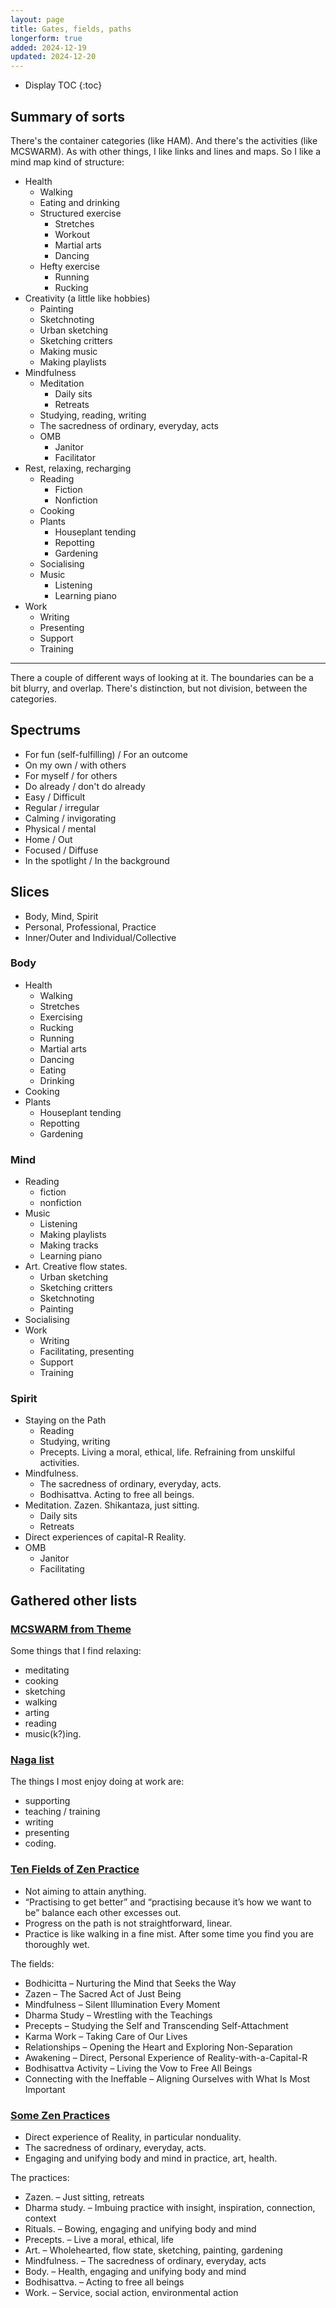 ```yaml
---
layout: page
title: Gates, fields, paths
longerform: true
added: 2024-12-19
updated: 2024-12-20
---
```


* Display TOC
{:toc}

## Summary of sorts

There's the container categories (like HAM). And there's the activities (like MCSWARM). As with other things, I like links and lines and maps. So I like a mind map kind of structure:

- Health
    - Walking
    - Eating and drinking
    - Structured exercise
        - Stretches
        - Workout
        - Martial arts
        - Dancing
    - Hefty exercise
        - Running
        - Rucking
- Creativity (a little like hobbies)
    - Painting
    - Sketchnoting
    - Urban sketching
    - Sketching critters
    - Making music
    - Making playlists
- Mindfulness
    - Meditation
        - Daily sits
        - Retreats
    - Studying, reading, writing
    - The sacredness of ordinary, everyday, acts
    - OMB
        - Janitor
        - Facilitator
- Rest, relaxing, recharging
    - Reading
        - Fiction
        - Nonfiction
    - Cooking
    - Plants
        - Houseplant tending
        - Repotting
        - Gardening
    - Socialising
    - Music
        - Listening
        - Learning piano
- Work
    - Writing
    - Presenting
    - Support
    - Training

---

There a couple of different ways of looking at it. The boundaries can be a bit blurry, and overlap. There's distinction, but not division, between the categories.

## Spectrums

- For fun (self-fulfilling) / For an outcome
- On my own / with others
- For myself / for others
- Do already / don't do already
- Easy / Difficult
- Regular / irregular
- Calming / invigorating
- Physical / mental
- Home / Out
- Focused / Diffuse
- In the spotlight / In the background

## Slices

- Body, Mind, Spirit
- Personal, Professional, Practice
- Inner/Outer and Individual/Collective

### Body

- Health
    - Walking
    - Stretches
    - Exercising
    - Rucking
    - Running
    - Martial arts
    - Dancing
    - Eating
    - Drinking
- Cooking
- Plants
    - Houseplant tending
    - Repotting
    - Gardening

### Mind

- Reading
    - fiction
    - nonfiction
- Music
    - Listening
    - Making playlists
    - Making tracks
    - Learning piano
- Art. Creative flow states.
    - Urban sketching
    - Sketching critters
    - Sketchnoting
    - Painting
- Socialising
- Work
    - Writing
    - Facilitating, presenting
    - Support
    - Training

### Spirit

- Staying on the Path
    - Reading
    - Studying, writing
    - Precepts. Living a moral, ethical, life. Refraining from unskilful activities.
- Mindfulness.
    - The sacredness of ordinary, everyday, acts.
    - Bodhisattva. Acting to free all beings.
- Meditation. Zazen. Shikantaza, just sitting.
    - Daily sits
    - Retreats
- Direct experiences of capital-R Reality.
- OMB
    - Janitor
    - Facilitating

## Gathered other lists

### [MCSWARM from Theme](/themes/2024/#mcswarm)

Some things that I find relaxing:

- meditating
- cooking
- sketching
- walking
- arting
- reading
- music(k?)ing.

### [Naga list](https://human-centred.nz/#enjoy)

The things I most enjoy doing at work are:

- supporting
- teaching / training
- writing
- presenting
- coding.

### [Ten Fields of Zen Practice](/thinking/zen/10-fields-of-zen-practice/#ten-fields-of-zen-practice)

- Not aiming to attain anything.
- “Practising to get better” and “practising because it’s how we want to be” balance each other excesses out.
- Progress on the path is not straightforward, linear.
- Practice is like walking in a fine mist. After some time you find you are thoroughly wet.

The fields:

- Bodhicitta – Nurturing the Mind that Seeks the Way
- Zazen – The Sacred Act of Just Being
- Mindfulness – Silent Illumination Every Moment
- Dharma Study – Wrestling with the Teachings
- Precepts – Studying the Self and Transcending Self-Attachment
- Karma Work – Taking Care of Our Lives
- Relationships – Opening the Heart and Exploring Non-Separation
- Awakening – Direct, Personal Experience of Reality-with-a-Capital-R
- Bodhisattva Activity – Living the Vow to Free All Beings
- Connecting with the Ineffable – Aligning Ourselves with What Is Most Important

### [Some Zen Practices](/thinking/some-zen-practices/)


- Direct experience of Reality, in particular nonduality.
- The sacredness of ordinary, everyday, acts.
- Engaging and unifying body and mind in practice, art, health.

The practices:

- Zazen. – Just sitting, retreats
- Dharma study. – Imbuing practice with insight, inspiration, connection, context
- Rituals. – Bowing, engaging and unifying body and mind
- Precepts. – Live a moral, ethical, life
- Art. – Wholehearted, flow state, sketching, painting, gardening
- Mindfulness. – The sacredness of ordinary, everyday, acts
- Body. – Health, engaging and unifying body and mind
- Bodhisattva. – Acting to free all beings
- Work. – Service, social action, environmental action
